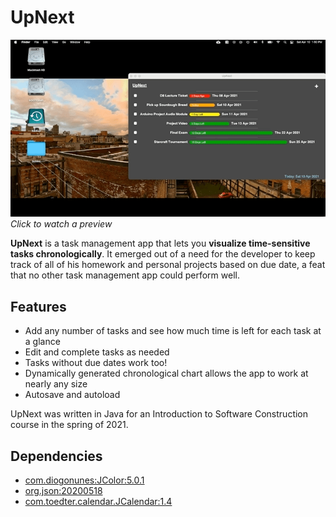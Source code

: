 # UpNext

[![UpNext Video](https://raw.githubusercontent.com/silviu-toderita/UpNext/main/docs/video_prev.gif)](http://www.youtube.com/watch?v=LN5kQfPAD8w "UpNext - A Chronological Task Management App")
*Click to watch a preview*

**UpNext** is a task management app that lets you **visualize time-sensitive tasks chronologically**. It emerged out of a need for the developer to keep track of all of his homework and personal projects based on due date, a feat that no other task management app could perform well. 

## Features
- Add any number of tasks and see how much time is left for each task at a glance
- Edit and complete tasks as needed
- Tasks without due dates work too!
- Dynamically generated chronological chart allows the app to work at nearly any size
- Autosave and autoload

UpNext was written in Java for an Introduction to Software Construction course in the spring of 2021.

## Dependencies

- [com.diogonunes:JColor:5.0.1](https://github.com/dialex/JColor)
- [org.json:20200518](https://github.com/stleary/JSON-java)
- [com.toedter.calendar.JCalendar:1.4](https://toedter.com/jcalendar/)
